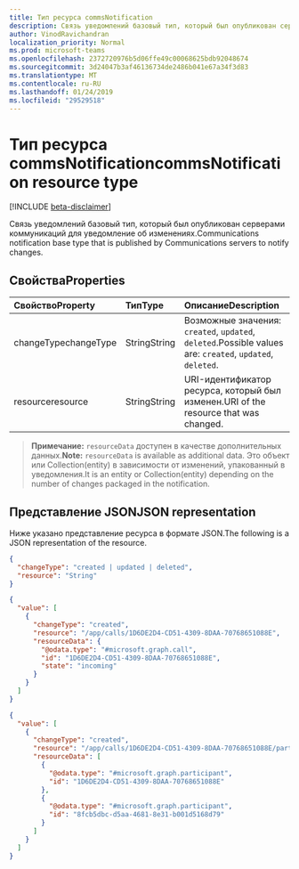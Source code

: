 ```yaml
---
title: Тип ресурса commsNotification
description: Связь уведомлений базовый тип, который был опубликован серверами коммуникаций для уведомление об изменениях.
author: VinodRavichandran
localization_priority: Normal
ms.prod: microsoft-teams
ms.openlocfilehash: 2372720976b5d06ffe49c00068625bdb92048674
ms.sourcegitcommit: 3d24047b3af46136734de2486b041e67a34f3d83
ms.translationtype: MT
ms.contentlocale: ru-RU
ms.lasthandoff: 01/24/2019
ms.locfileid: "29529518"
---
```

# <a name="commsnotification-resource-type"></a><span data-ttu-id="0804b-103">Тип ресурса commsNotification</span><span class="sxs-lookup"><span data-stu-id="0804b-103">commsNotification resource type</span></span>

[!INCLUDE [beta-disclaimer](../../includes/beta-disclaimer.md)]

<span data-ttu-id="0804b-104">Связь уведомлений базовый тип, который был опубликован серверами коммуникаций для уведомление об изменениях.</span><span class="sxs-lookup"><span data-stu-id="0804b-104">Communications notification base type that is published by Communications servers to notify changes.</span></span>

## <a name="properties"></a><span data-ttu-id="0804b-105">Свойства</span><span class="sxs-lookup"><span data-stu-id="0804b-105">Properties</span></span>
| <span data-ttu-id="0804b-106">Свойство</span><span class="sxs-lookup"><span data-stu-id="0804b-106">Property</span></span>       | <span data-ttu-id="0804b-107">Тип</span><span class="sxs-lookup"><span data-stu-id="0804b-107">Type</span></span>    | <span data-ttu-id="0804b-108">Описание</span><span class="sxs-lookup"><span data-stu-id="0804b-108">Description</span></span>                                                |
|:---------------|:--------|:-----------------------------------------------------------|
| <span data-ttu-id="0804b-109">changeType</span><span class="sxs-lookup"><span data-stu-id="0804b-109">changeType</span></span>     | <span data-ttu-id="0804b-110">String</span><span class="sxs-lookup"><span data-stu-id="0804b-110">String</span></span>  | <span data-ttu-id="0804b-111">Возможные значения: `created`, `updated`, `deleted`.</span><span class="sxs-lookup"><span data-stu-id="0804b-111">Possible values are: `created`, `updated`, `deleted`.</span></span>      |
| <span data-ttu-id="0804b-112">resource</span><span class="sxs-lookup"><span data-stu-id="0804b-112">resource</span></span>       | <span data-ttu-id="0804b-113">String</span><span class="sxs-lookup"><span data-stu-id="0804b-113">String</span></span>  | <span data-ttu-id="0804b-114">URI-идентификатор ресурса, который был изменен.</span><span class="sxs-lookup"><span data-stu-id="0804b-114">URI of the resource that was changed.</span></span>                      |

> <span data-ttu-id="0804b-115">**Примечание:** `resourceData` доступен в качестве дополнительных данных.</span><span class="sxs-lookup"><span data-stu-id="0804b-115">**Note:** `resourceData` is available as additional data.</span></span> <span data-ttu-id="0804b-116">Это объект или Collection(entity) в зависимости от изменений, упакованный в уведомления.</span><span class="sxs-lookup"><span data-stu-id="0804b-116">It is an entity or Collection(entity) depending on the number of changes packaged in the notification.</span></span>

## <a name="json-representation"></a><span data-ttu-id="0804b-117">Представление JSON</span><span class="sxs-lookup"><span data-stu-id="0804b-117">JSON representation</span></span>

<span data-ttu-id="0804b-118">Ниже указано представление ресурса в формате JSON.</span><span class="sxs-lookup"><span data-stu-id="0804b-118">The following is a JSON representation of the resource.</span></span>

<!-- {
  "blockType": "resource",
  "optionalProperties": [
    "resourceData"
  ],
  "@odata.type": "microsoft.graph.commsNotification",
  "openType": true
}-->
```json
{
  "changeType": "created | updated | deleted",
  "resource": "String"
}
```

<!-- {
  "blockType": "example",
  "@odata.type": "microsoft.graph.commsNotifications",
  "truncated": true
}-->
```json
{
  "value": [
    {
      "changeType": "created",
      "resource": "/app/calls/1D6DE2D4-CD51-4309-8DAA-70768651088E",
      "resourceData": {
        "@odata.type": "#microsoft.graph.call",
        "id": "1D6DE2D4-CD51-4309-8DAA-70768651088E",
        "state": "incoming"
      }
    }
  ]
}
```

<!-- {
  "blockType": "example",
  "@odata.type": "microsoft.graph.commsNotifications",
  "truncated": true
}-->
```json
{
  "value": [
    {
      "changeType": "created",
      "resource": "/app/calls/1D6DE2D4-CD51-4309-8DAA-70768651088E/participants",
      "resourceData": [
        {
          "@odata.type": "#microsoft.graph.participant",
          "id": "1D6DE2D4-CD51-4309-8DAA-70768651088E"
        },
        {
          "@odata.type": "#microsoft.graph.participant",
          "id": "8fcb5dbc-d5aa-4681-8e31-b001d5168d79"
        }
      ]
    }
  ]
}
```

<!-- uuid: 8fcb5dbc-d5aa-4681-8e31-b001d5168d79
2015-10-25 14:57:30 UTC -->
<!--
{
  "type": "#page.annotation",
  "description": "commsNotification resource",
  "keywords": "",
  "section": "documentation",
  "tocPath": "",
  "suppressions": [
    "Error: /api-reference/beta/resources/commsnotification.md:\r\n      Exception processing links.\r\n    System.ArgumentException: Link Definition was null. Link text: !INCLUDE [beta-disclaimer](../../includes/beta-disclaimer.md)\r\n      at ApiDoctor.Validation.DocFile.get_LinkDestinations()\r\n      at ApiDoctor.Validation.DocSet.ValidateLinks(Boolean includeWarnings, String[] relativePathForFiles, IssueLogger issues, Boolean requireFilenameCaseMatch, Boolean printOrphanedFiles)"
  ]
}
-->
